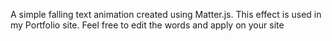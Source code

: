 A simple falling text animation created using Matter.js.
This effect is used in my Portfolio site.
Feel free to edit the words and apply on your site
